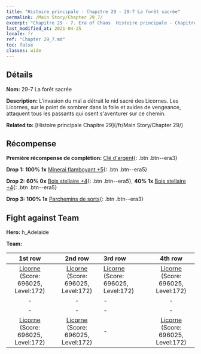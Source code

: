 ```yaml
---
title: "Histoire principale - Chapitre 29 - 29-7 La forêt sacrée"
permalink: /Main Story/Chapter 29_7/
excerpt: "Chapitre 29 - 7. Era of Chaos  Histoire principale - Chapitre 29_7. 29-7 La forêt sacrée"
last_modified_at: 2021-04-25
locale: fr
ref: "Chapter 29_7.md"
toc: false
classes: wide
---
```


## Détails

 **Nom:** 29-7 La forêt sacrée

 **Description:** L'invasion du mal a détruit le nid sacré des Licornes. Les Licornes, sur le point de sombrer dans la folie et avides de vengeance, attaquent tous les passants qui osent s'aventurer sur ce chemin.

 **Related to:** [Histoire principale Chapitre 29](/fr/Main Story/Chapter 29/)

## Récompense

 **Première récompense de complétion:** [Clé d'argent](/ItemsFR/con_693/){: .btn .btn--era3}

 **Drop 1:** **100% 1x** [Minerai flamboyant +5](/ItemsFR/mat_96/){: .btn .btn--era5}

 **Drop 2:** **60% 0x** [Bois stellaire +4](/ItemsFR/mat_90/){: .btn .btn--era5}, **40% 1x** [Bois stellaire +4](/ItemsFR/mat_90/){: .btn .btn--era5}

 **Drop 3:** **100% 1x** [Parchemins de sorts](/ItemsFR/con_694/){: .btn .btn--era3}


## Fight against Team
 **Hero:** h_Adelaide

 **Team:**


  | 1st row | 2nd row | 3rd row | 4th row |
  |:----:|:----:|:----|:----:|
  | [Licorne](/fr/units/Unicorn/) (Score: 696025, Level:172)  | [Licorne](/fr/units/Unicorn/) (Score: 696025, Level:172)  | [Licorne](/fr/units/Unicorn/) (Score: 696025, Level:172)  | [Licorne](/fr/units/Unicorn/) (Score: 696025, Level:172)  |
  | - | - | - | - |
  | - | - | - | - |
  | [Licorne](/fr/units/Unicorn/) (Score: 696025, Level:172)  | [Licorne](/fr/units/Unicorn/) (Score: 696025, Level:172)  | - | [Licorne](/fr/units/Unicorn/) (Score: 696025, Level:172)  |



